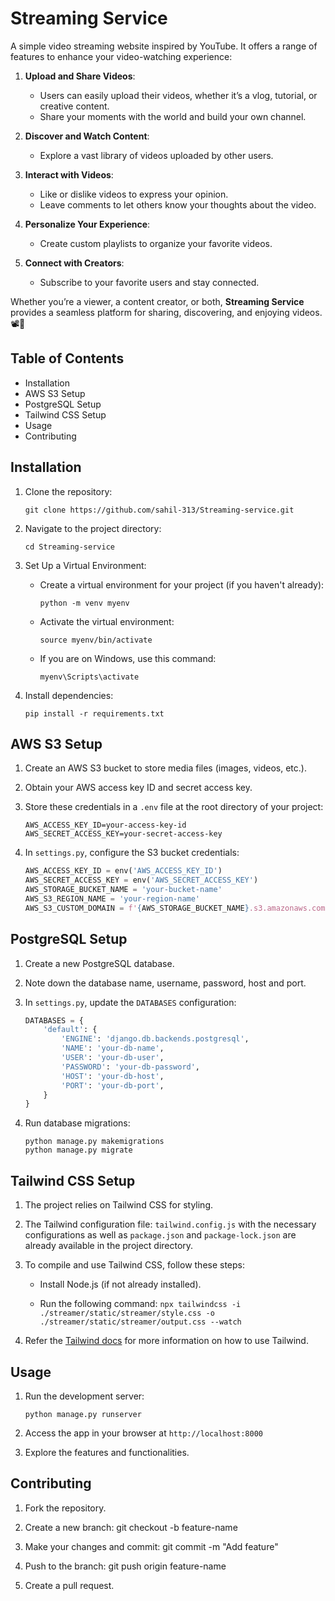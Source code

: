 # Streaming Service

A simple video streaming website inspired by YouTube. It offers a range of features to enhance your video-watching experience:

1. **Upload and Share Videos**:
    
    + Users can easily upload their videos, whether it’s a vlog, tutorial, or creative content.
    + Share your moments with the world and build your own channel.

2. **Discover and Watch Content**:

    + Explore a vast library of videos uploaded by other users.

3. **Interact with Videos**:

    + Like or dislike videos to express your opinion.
    + Leave comments to let others know your thoughts about the video.

4. **Personalize Your Experience**:

    + Create custom playlists to organize your favorite videos.

5. **Connect with Creators**:

    + Subscribe to your favorite users and stay connected.

Whether you’re a viewer, a content creator, or both, **Streaming Service** provides a seamless platform for sharing, discovering, and enjoying videos. 📽️🍿

## Table of Contents

+ Installation
+ AWS S3 Setup
+ PostgreSQL Setup
+ Tailwind CSS Setup
+ Usage
+ Contributing

## Installation

1. Clone the repository:

    `git clone https://github.com/sahil-313/Streaming-service.git`

2. Navigate to the project directory:

    `cd Streaming-service`

3. Set Up a Virtual Environment:

    + Create a virtual environment for your project (if you haven't already):
    
        `python -m venv myenv`

    + Activate the virtual environment:

        `source myenv/bin/activate`
    
    + If you are on Windows, use this command:
        
        `myenv\Scripts\activate`

4. Install dependencies:

    `pip install -r requirements.txt`

## AWS S3 Setup

1. Create an AWS S3 bucket to store media files (images, videos, etc.).

2. Obtain your AWS access key ID and secret access key.

3. Store these credentials in a `.env` file at the root directory of your project:

    ```
    AWS_ACCESS_KEY_ID=your-access-key-id
    AWS_SECRET_ACCESS_KEY=your-secret-access-key
    ```

4. In `settings.py`, configure the S3 bucket credentials:

    ```python
    AWS_ACCESS_KEY_ID = env('AWS_ACCESS_KEY_ID')
    AWS_SECRET_ACCESS_KEY = env('AWS_SECRET_ACCESS_KEY')
    AWS_STORAGE_BUCKET_NAME = 'your-bucket-name'
    AWS_S3_REGION_NAME = 'your-region-name'
    AWS_S3_CUSTOM_DOMAIN = f'{AWS_STORAGE_BUCKET_NAME}.s3.amazonaws.com'
    ```

## PostgreSQL Setup

1. Create a new PostgreSQL database.

2. Note down the database name, username, password, host and port.

3. In `settings.py`, update the `DATABASES` configuration:

    ```python
    DATABASES = {
        'default': {
            'ENGINE': 'django.db.backends.postgresql',
            'NAME': 'your-db-name',
            'USER': 'your-db-user',
            'PASSWORD': 'your-db-password',
            'HOST': 'your-db-host',
            'PORT': 'your-db-port',
        }
    }
    ```

4. Run database migrations:

    ```
    python manage.py makemigrations
    python manage.py migrate
    ```

## Tailwind CSS Setup

1. The project relies on Tailwind CSS for styling.

2. The Tailwind configuration file: `tailwind.config.js` with the necessary configurations as well as `package.json` and `package-lock.json` are already available in the project directory.

3. To compile and use Tailwind CSS, follow these steps:

    + Install Node.js (if not already installed).

    + Run the following command: `npx tailwindcss -i ./streamer/static/streamer/style.css -o ./streamer/static/streamer/output.css --watch`

4. Refer the [Tailwind docs](https://tailwindcss.com/docs/installation) for more information on how to use Tailwind.

## Usage

1. Run the development server:

    `python manage.py runserver`

2. Access the app in your browser at `http://localhost:8000`

3. Explore the features and functionalities.

## Contributing

1. Fork the repository.

2. Create a new branch: git checkout -b feature-name

3. Make your changes and commit: git commit -m "Add feature"

4. Push to the branch: git push origin feature-name

5. Create a pull request.